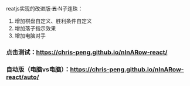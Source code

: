 reatjs实现的改进版<s> 五 </s> N子连珠：
1. 增加棋盘自定义、胜利条件自定义
2. 增加落子指示效果
3. 增加电脑对手

### 点击测试：https://chris-peng.github.io/nInARow-react/
### 自动版（电脑vs电脑）：https://chris-peng.github.io/nInARow-react/auto/
